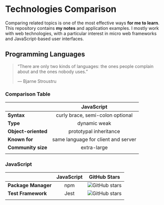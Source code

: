 # Technologies Comparison
Comparing related topics is one of the most effective ways **for me to learn**. This repository contains **my notes** and application examples. I mostly work with web technologies, with a particular interest in micro web frameworks and JavaScript-based user interfaces.

## Programming Languages
> “There are only two kinds of languages: the ones people complain about and the ones nobody uses.” 
> 
> ― Bjarne Stroustru

### Comparison Table
|                 |             JavaScript              |
| :-------------- | :---------------------------------: |
| **Syntax**          |  curly brace, semi-colon optional   |
| **Type**            |            dynamic weak             |
| **Object-oriented** |       prototypal inheritance        |
| **Known for**       | same language for client and server |
| **Community size**  |             extra-large             |
|                 |                                     |

### JavaScript
|                 | JavaScript |                            GitHub Stars                            |
| :-------------- | :--------: | :----------------------------------------------------------------: |
| **Package Manager** |    npm     |    ![GitHub stars](https://img.shields.io/github/stars/npm/cli)    |
| **Test Framework**  |    Jest    | ![GitHub stars](https://img.shields.io/github/stars/facebook/jest) |
|                 |            |                                                                    |

